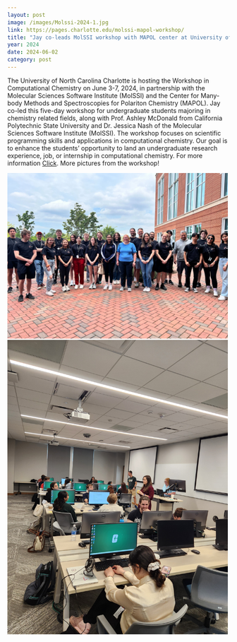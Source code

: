 ```yaml
---
layout: post
image: /images/Molssi-2024-1.jpg
link: https://pages.charlotte.edu/molssi-mapol-workshop/
title: "Jay co-leads MolSSI workshop with MAPOL center at University of North Carolina at Charlotte"
year: 2024
date: 2024-06-02
category: post
---
```

<p>
 The University of North Carolina Charlotte is hosting the Workshop in Computational Chemistry on June 3-7, 2024, in partnership with the Molecular Sciences Software Institute (MolSSI) and the Center for Many-body Methods and Spectroscopies for Polariton Chemistry (MAPOL). Jay co-led this five-day workshop for undergraduate students majoring in chemistry related fields, along with Prof. Ashley McDonald from California Polytechnic State University and Dr. Jessica Nash of the Molecular Sciences Software Institute (MolSSI). The workshop focuses on scientific programming skills and applications in computational chemistry. Our goal is to enhance the students’ opportunity to land an undergraduate research experience, job, or internship in computational chemistry. For more information <a href="https://pages.charlotte.edu/molssi-mapol-workshop/">Click</a>. More pictures from the workshop! 
</p>

<img src="/images/Molssi-24-2.jpg" class="left" width = "500">
<img src="images/Molssi-24-1.jpg" class="right" width = "500">
